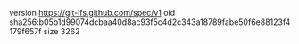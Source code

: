 version https://git-lfs.github.com/spec/v1
oid sha256:b05b1d99074dcbaa40d8ac93f5c4d2c343a18789fabe50f6e88123f4179f657f
size 3262
